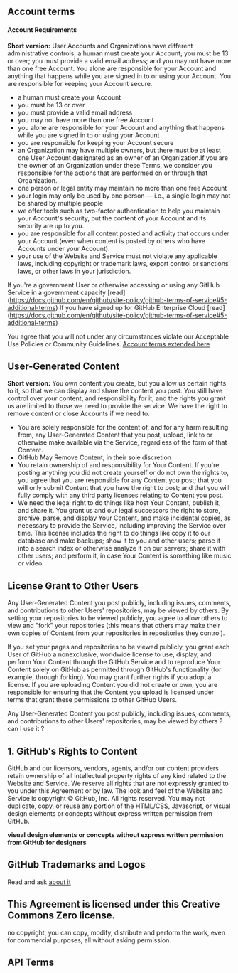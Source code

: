 ## Account terms 
#### Account Requirements

**Short version:** User Accounts and Organizations have different administrative controls; a human must create your Account; you must be 13 or over; you must provide a valid email address; and you may not have more than one free Account. You alone are responsible for your Account and anything that happens while you are signed in to or using your Account. You are responsible for keeping your Account secure.
* a human must create your Account
* you must be 13 or over
* you must provide a valid email address
* you may not have more than one free Account
* you alone are responsible for your Account and anything that happens while you are signed in to or using your Account
* you are responsible for keeping your Account secure
* an Organization may have multiple owners, but there must be at least one User Account designated as an owner of an Organization.If you are the owner of an Organization under these Terms, we consider you responsible for the actions that are performed on or through that Organization.
* one person or legal entity may maintain no more than one free Account
* your login may only be used by one person — i.e., a single login may not be shared by multiple people
* we offer tools such as two-factor authentication to help you maintain your Account's security, but the content of your Account and its security are up to you.
* you are responsible for all content posted and activity that occurs under your Account (even when content is posted by others who have Accounts under your Account).
* your use of the Website and Service must not violate any applicable laws, including copyright or trademark laws, export control or sanctions laws, or other laws in your jurisdiction. 




If you're a government User or otherwise accessing or using any GitHub Service in a government capacity [read] (https://docs.github.com/en/github/site-policy/github-terms-of-service#5-additional-terms)
If you have signed up for GitHub Enterprise Cloud [read] (https://docs.github.com/en/github/site-policy/github-terms-of-service#5-additional-terms)


You agree that you will not under any circumstances violate our Acceptable Use Policies or Community Guidelines. 
[Account terms extended here](https://docs.github.com/en/github/site-policy/github-terms-of-service#b-account-terms)


## User-Generated Content
**Short version:** You own content you create, but you allow us certain rights to it, so that we can display and share the content you post. You still have control over your content, and responsibility for it, and the rights you grant us are limited to those we need to provide the service. We have the right to remove content or close Accounts if we need to.

* You are solely responsible for the content of, and for any harm resulting from, any User-Generated Content that you post, upload, link to or otherwise make available via the Service, regardless of the form of that Content. 
* GitHub May Remove Content, in their sole discretion
* You retain ownership of and responsibility for Your Content. If you're posting anything you did not create yourself or do not own the rights to, you agree that you are responsible for any Content you post; that you will only submit Content that you have the right to post; and that you will fully comply with any third party licenses relating to Content you post.
* We need the legal right to do things like host Your Content, publish it, and share it. You grant us and our legal successors the right to store, archive, parse, and display Your Content, and make incidental copies, as necessary to provide the Service, including improving the Service over time. This license includes the right to do things like copy it to our database and make backups; show it to you and other users; parse it into a search index or otherwise analyze it on our servers; share it with other users; and perform it, in case Your Content is something like music or video.

## License Grant to Other Users
Any User-Generated Content you post publicly, including issues, comments, and contributions to other Users' repositories, may be viewed by others. By setting your repositories to be viewed publicly, you agree to allow others to view and "fork" your repositories (this means that others may make their own copies of Content from your repositories in repositories they control).

If you set your pages and repositories to be viewed publicly, you grant each User of GitHub a nonexclusive, worldwide license to use, display, and perform Your Content through the GitHub Service and to reproduce Your Content solely on GitHub as permitted through GitHub's functionality (for example, through forking). You may grant further rights if you adopt a license. If you are uploading Content you did not create or own, you are responsible for ensuring that the Content you upload is licensed under terms that grant these permissions to other GitHub Users.

Any User-Generated Content you post publicly, including issues, comments, and contributions to other Users' repositories, may be viewed by others ? can I use it ?

## 1. GitHub's Rights to Content
GitHub and our licensors, vendors, agents, and/or our content providers retain ownership of all intellectual property rights of any kind related to the Website and Service. We reserve all rights that are not expressly granted to you under this Agreement or by law. The look and feel of the Website and Service is copyright © GitHub, Inc. All rights reserved. You may not duplicate, copy, or reuse any portion of the HTML/CSS, Javascript, or visual design elements or concepts without express written permission from GitHub.

 **visual design elements or concepts without express written permission from GitHub for designers**
 
## GitHub Trademarks and Logos
Read and ask [about it](https://github.com/logos)

## This Agreement is licensed under this Creative Commons Zero license. 
no copyright, you can copy, modify, distribute and perform the work, even for commercial purposes, all without asking permission.

## API Terms
